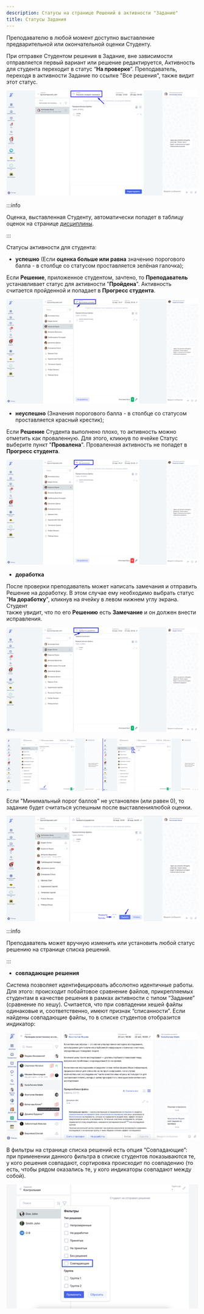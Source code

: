 ```yaml
---
description: Статусы на странице Решений в активности "Задание"
title: Статусы Задания
---
```


Преподавателю в любой момент доступно выставление предварительной или окончательной оценки Студенту.

При отправке Студентом решения в Задание, вне зависимости отправляется первый вариант или решение редактируется, Активность для студента переходит в статус “**На проверке**”. Преподаватель, переходя в активности Задание по ссылке "Все решения", также видит этот статус.

![](./Screenshot_951.png)

:::info 

Оценка, выставленная Студенту, автоматически попадет в таблицу оценок на странице [дисциплины](./../../_index).

:::

Статусы активности для студента:

-  **успешно** (Если **оценка больше или равна** значению порогового балла - в столбце со статусом проставляется зелёная галочка);

Если **Решение**, приложенное студентом, зачтено, то **Преподаватель** устанавливает статус для активности "**Пройдена**". Активность считается пройденной и попадает в **Прогресс студента**.

![](./Screenshot_940.png)

-  **неуспешно** (Значения порогового балла - в столбце со статусом проставляется красный крестик);

Если **Решение** Студента выполнено плохо, то активность можно отметить  как проваленную. Для этого, кликнув по ячейке Статус выберите пункт "**Провалена**". Проваленная активность не попадет в **Прогресс студента**.

![](<./Screenshot_939 (1).png>)

-  **доработка**

После проверки преподаватель может написать замечания и отправить\
Решение на доработку. В этом случае ему необходимо выбрать статус \
"**На доработку**", кликнув на ячейку в левом нижнем углу экрана. Студент\
также увидит, что по его **Решению** есть **Замечание** и он должен внести исправления.

![](./Screenshot_941.png)

![](./Screenshot_954.png)

Если "Минимальный порог баллов" не установлен (или равен 0), то задание будет считаться успешным после выставлениялюбой оценки.

![](./Screenshot_956.png)

:::info 

Преподаватель может вручную изменить или установить любой статус решению на странице списка решений.

:::

-  **совпадающие решения**

Система позволяет идентифицировать абсолютно идентичные работы. Для этого: происходит побайтовое сравнение файлов, прикрепляемых студентам в качестве решения в рамках активности с типом “Задание” (сравнение по хешу). Считается, что при совпадении хешей файлы одинаковые и, соответственно, имеют признак “списанности”.  Если найдены совпадающие файлы, то в списке студентов отобразится индикатор:

![](<./image (254).png>)

В фильтры на странице списка решений есть опция “Совпадающие”: при применении данного фильтра в списке студентов показываются те, у кого решения совпадают, сортировка происходит по совпадению (то есть, чтобы рядом оказались те, у кого индикаторы совпадают между собой).

![](<./image (255).png>)